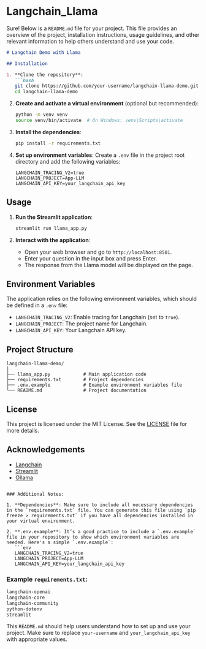 # Langchain_Llama

Sure! Below is a `README.md` file for your project. This file provides an overview of the project, installation instructions, usage guidelines, and other relevant information to help others understand and use your code.

```markdown
# Langchain Demo with Llama

## Installation

1. **Clone the repository**:
   ```bash
   git clone https://github.com/your-username/langchain-llama-demo.git
   cd langchain-llama-demo
   ```

2. **Create and activate a virtual environment** (optional but recommended):
   ```bash
   python -m venv venv
   source venv/bin/activate  # On Windows: venv\Scripts\activate
   ```

3. **Install the dependencies**:
   ```bash
   pip install -r requirements.txt
   ```

4. **Set up environment variables**:
   Create a `.env` file in the project root directory and add the following variables:
   ```env
   LANGCHAIN_TRACING_V2=true
   LANGCHAIN_PROJECT=App-LLM
   LANGCHAIN_API_KEY=your_langchain_api_key
   ```

## Usage

1. **Run the Streamlit application**:
   ```bash
   streamlit run llama_app.py
   ```

2. **Interact with the application**:
   - Open your web browser and go to `http://localhost:8501`.
   - Enter your question in the input box and press Enter.
   - The response from the Llama model will be displayed on the page.

## Environment Variables

The application relies on the following environment variables, which should be defined in a `.env` file:

- `LANGCHAIN_TRACING_V2`: Enable tracing for Langchain (set to `true`).
- `LANGCHAIN_PROJECT`: The project name for Langchain.
- `LANGCHAIN_API_KEY`: Your Langchain API key.

## Project Structure

```
langchain-llama-demo/
│
├── llama_app.py            # Main application code
├── requirements.txt        # Project dependencies
├── .env.example            # Example environment variables file
└── README.md               # Project documentation
```

## License

This project is licensed under the MIT License. See the [LICENSE](LICENSE) file for more details.

## Acknowledgements

- [Langchain](https://github.com/langchain-ai/langchain)
- [Streamlit](https://streamlit.io/)
- [Ollama](https://ollama.com/)

```

### Additional Notes:

1. **Dependencies**: Make sure to include all necessary dependencies in the `requirements.txt` file. You can generate this file using `pip freeze > requirements.txt` if you have all dependencies installed in your virtual environment.

2. **.env.example**: It’s a good practice to include a `.env.example` file in your repository to show which environment variables are needed. Here's a simple `.env.example`:
   ```env
   LANGCHAIN_TRACING_V2=true
   LANGCHAIN_PROJECT=App-LLM
   LANGCHAIN_API_KEY=your_langchain_api_key
   ```

### Example `requirements.txt`:
```txt
langchain-openai
langchain-core
langchain-community
python-dotenv
streamlit
```

This `README.md` should help users understand how to set up and use your project. Make sure to replace `your-username` and `your_langchain_api_key` with appropriate values.
